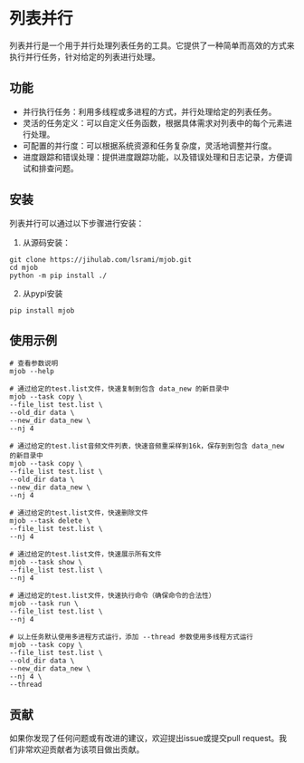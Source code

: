# 列表并行

列表并行是一个用于并行处理列表任务的工具。它提供了一种简单而高效的方式来执行并行任务，针对给定的列表进行处理。

## 功能

- 并行执行任务：利用多线程或多进程的方式，并行处理给定的列表任务。
- 灵活的任务定义：可以自定义任务函数，根据具体需求对列表中的每个元素进行处理。
- 可配置的并行度：可以根据系统资源和任务复杂度，灵活地调整并行度。
- 进度跟踪和错误处理：提供进度跟踪功能，以及错误处理和日志记录，方便调试和排查问题。

## 安装

列表并行可以通过以下步骤进行安装：

1. 从源码安装：

```shell
git clone https://jihulab.com/lsrami/mjob.git
cd mjob
python -m pip install ./
```

2. 从pypi安装

```shell
pip install mjob
```

## 使用示例
```shell
# 查看参数说明
mjob --help

# 通过给定的test.list文件，快速复制到包含 data_new 的新目录中
mjob --task copy \
--file_list test.list \
--old_dir data \
--new_dir data_new \
--nj 4

# 通过给定的test.list音频文件列表，快速音频重采样到16k，保存到到包含 data_new 的新目录中
mjob --task copy \
--file_list test.list \
--old_dir data \
--new_dir data_new \
--nj 4

# 通过给定的test.list文件，快速删除文件
mjob --task delete \
--file_list test.list \
--nj 4

# 通过给定的test.list文件，快速展示所有文件
mjob --task show \
--file_list test.list \
--nj 4

# 通过给定的test.list文件，快速执行命令（确保命令的合法性）
mjob --task run \
--file_list test.list \
--nj 4

# 以上任务默认使用多进程方式运行，添加 --thread 参数使用多线程方式运行
mjob --task copy \
--file_list test.list \
--old_dir data \
--new_dir data_new \
--nj 4 \
--thread
```

## 贡献

如果你发现了任何问题或有改进的建议，欢迎提出issue或提交pull request。我们非常欢迎贡献者为该项目做出贡献。
